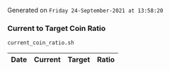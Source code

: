 Generated on `Friday 24-September-2021 at 13:58:20`

### Current to Target Coin Ratio
`current_coin_ratio.sh`

Date|Current|Target|Ratio
---|---|---|---
